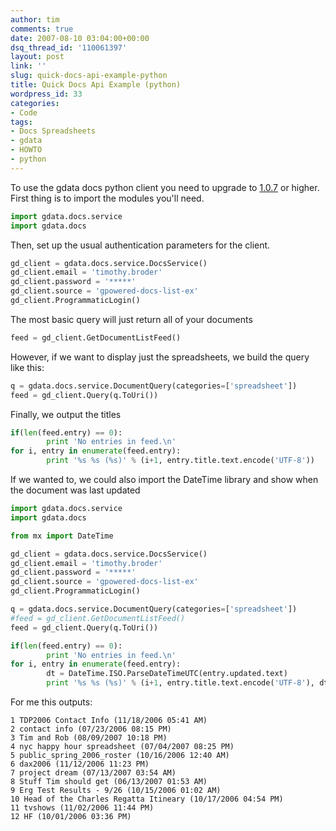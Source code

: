 ```yaml
---
author: tim
comments: true
date: 2007-08-10 03:04:00+00:00
dsq_thread_id: '110061397'
layout: post
link: ''
slug: quick-docs-api-example-python
title: Quick Docs Api Example (python)
wordpress_id: 33
categories:
- Code
tags:
- Docs Spreadsheets
- gdata
- HOWTO
- python
---
```


To use the gdata docs python client you need to upgrade to
[1.0.7](http://code.google.com/p/gdata-python-client/downloads/list) or
higher. First thing is to import the modules you'll need.  
  

    
```python
import gdata.docs.service
import gdata.docs
```

  
Then, set up the usual authentication parameters for the client.  
  

    
```python
gd_client = gdata.docs.service.DocsService()
gd_client.email = 'timothy.broder'
gd_client.password = '*****'
gd_client.source = 'gpowered-docs-list-ex'
gd_client.ProgrammaticLogin()
```

  
The most basic query will just return all of your documents  
  

    
```python    
feed = gd_client.GetDocumentListFeed()
```    

  
However, if we want to display just the spreadsheets, we build the query like
this:  
  

    
```python
q = gdata.docs.service.DocumentQuery(categories=['spreadsheet'])
feed = gd_client.Query(q.ToUri())
```

  
Finally, we output the titles  
  

    
```python    
if(len(feed.entry) == 0):
        print 'No entries in feed.\n'
for i, entry in enumerate(feed.entry):
        print '%s %s (%s)' % (i+1, entry.title.text.encode('UTF-8'))
```

  
If we wanted to, we could also import the DateTime library and show when the
document was last updated  
  

    
```python
import gdata.docs.service
import gdata.docs

from mx import DateTime

gd_client = gdata.docs.service.DocsService()
gd_client.email = 'timothy.broder'
gd_client.password = '*****'
gd_client.source = 'gpowered-docs-list-ex'
gd_client.ProgrammaticLogin()

q = gdata.docs.service.DocumentQuery(categories=['spreadsheet'])
#feed = gd_client.GetDocumentListFeed()
feed = gd_client.Query(q.ToUri())

if(len(feed.entry) == 0):
        print 'No entries in feed.\n'
for i, entry in enumerate(feed.entry):
        dt = DateTime.ISO.ParseDateTimeUTC(entry.updated.text)
        print '%s %s (%s)' % (i+1, entry.title.text.encode('UTF-8'), dt.strftime('%m/%d/%Y %I:%M %p'))
```

  
  
For me this outputs:

    
```
1 TDP2006 Contact Info (11/18/2006 05:41 AM)
2 contact info (07/23/2006 08:15 PM)
3 Tim and Rob (08/09/2007 10:18 PM)
4 nyc happy hour spreadsheet (07/04/2007 08:25 PM)
5 public_spring_2006_roster (10/16/2006 12:40 AM)
6 dax2006 (11/12/2006 11:23 PM)
7 project dream (07/13/2007 03:54 AM)
8 Stuff Tim should get (06/13/2007 01:53 AM)
9 Erg Test Results - 9/26 (10/15/2006 01:02 AM)
10 Head of the Charles Regatta Itineary (10/17/2006 04:54 PM)
11 tvshows (11/02/2006 11:44 PM)
12 HF (10/01/2006 03:36 PM)
```


